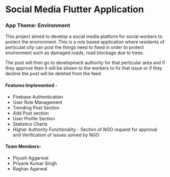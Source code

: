 # Social Media Flutter Application

### App Theme: Environment

This project aimed to develop a social media platform for social workers to protect the environment. This is a role based application where residents of perticulat city can post the things need to fixed in order to protect environment such as damaged roads, road blockage due to trees. 

The post will then go to development authority for that perticular area and if they approve then it will be shown to the workers to fix that issue or if they decline the post will be deleted from the feed.

#### Features Implemented -
- Firebase Authentication
- User Role Management
- Trending Post Section
- Add Post section
- User Profile Section
- Statistics Charts
- Higher Authority Functionality - Section of NGO request for approval and Verification of issues solved by NGO



#### Team Members-
- Piyush Aggarwal
- Priyank Kumar Singh
- Raghav Agarwal





